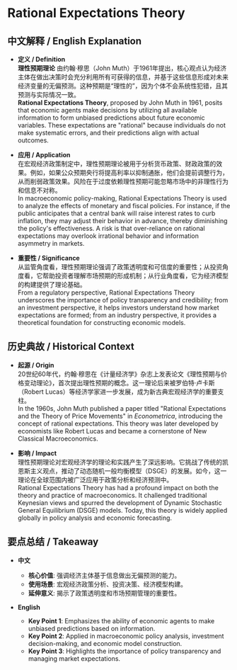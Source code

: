 # Rational Expectations Theory

## 中文解释 / English Explanation

* **定义 / Definition**  
  **理性预期理论** 由约翰·穆思（John Muth）于1961年提出，核心观点认为经济主体在做出决策时会充分利用所有可获得的信息，并基于这些信息形成对未来经济变量的无偏预测。这种预期是“理性的”，因为个体不会系统性犯错，且其预测与实际情况一致。  
  **Rational Expectations Theory**, proposed by John Muth in 1961, posits that economic agents make decisions by utilizing all available information to form unbiased predictions about future economic variables. These expectations are "rational" because individuals do not make systematic errors, and their predictions align with actual outcomes.

* **应用 / Application**  
  在宏观经济政策制定中，理性预期理论被用于分析货币政策、财政政策的效果。例如，如果公众预期央行将提高利率以抑制通胀，他们会提前调整行为，从而削弱政策效果。风险在于过度依赖理性预期可能忽略市场中的非理性行为和信息不对称。  
  In macroeconomic policy-making, Rational Expectations Theory is used to analyze the effects of monetary and fiscal policies. For instance, if the public anticipates that a central bank will raise interest rates to curb inflation, they may adjust their behavior in advance, thereby diminishing the policy's effectiveness. A risk is that over-reliance on rational expectations may overlook irrational behavior and information asymmetry in markets.

* **重要性 / Significance**  
  从监管角度看，理性预期理论强调了政策透明度和可信度的重要性；从投资角度看，它帮助投资者理解市场预期的形成机制；从行业角度看，它为经济模型的构建提供了理论基础。  
  From a regulatory perspective, Rational Expectations Theory underscores the importance of policy transparency and credibility; from an investment perspective, it helps investors understand how market expectations are formed; from an industry perspective, it provides a theoretical foundation for constructing economic models.

## 历史典故 / Historical Context

* **起源 / Origin**  
  20世纪60年代，约翰·穆思在《计量经济学》杂志上发表论文《理性预期与价格变动理论》，首次提出理性预期的概念。这一理论后来被罗伯特·卢卡斯（Robert Lucas）等经济学家进一步发展，成为新古典宏观经济学的重要支柱。  
  In the 1960s, John Muth published a paper titled "Rational Expectations and the Theory of Price Movements" in *Econometrica*, introducing the concept of rational expectations. This theory was later developed by economists like Robert Lucas and became a cornerstone of New Classical Macroeconomics.

* **影响 / Impact**  
  理性预期理论对宏观经济学的理论和实践产生了深远影响。它挑战了传统的凯恩斯主义观点，推动了动态随机一般均衡模型（DSGE）的发展。如今，这一理论在全球范围内被广泛应用于政策分析和经济预测中。  
  Rational Expectations Theory has had a profound impact on both the theory and practice of macroeconomics. It challenged traditional Keynesian views and spurred the development of Dynamic Stochastic General Equilibrium (DSGE) models. Today, this theory is widely applied globally in policy analysis and economic forecasting.

## 要点总结 / Takeaway

* **中文**  
  - **核心价值**: 强调经济主体基于信息做出无偏预测的能力。  
  - **使用场景**: 宏观经济政策分析、投资决策、经济模型构建。  
  - **延伸意义**: 揭示了政策透明度和市场预期管理的重要性。

* **English**  
  - **Key Point 1**: Emphasizes the ability of economic agents to make unbiased predictions based on information.  
  - **Key Point 2**: Applied in macroeconomic policy analysis, investment decision-making, and economic model construction.  
  - **Key Point 3**: Highlights the importance of policy transparency and managing market expectations.